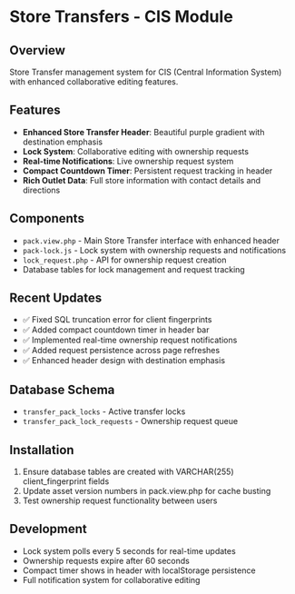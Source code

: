 # Store Transfers - CIS Module

## Overview
Store Transfer management system for CIS (Central Information System) with enhanced collaborative editing features.

## Features
- **Enhanced Store Transfer Header**: Beautiful purple gradient with destination emphasis
- **Lock System**: Collaborative editing with ownership requests 
- **Real-time Notifications**: Live ownership request system
- **Compact Countdown Timer**: Persistent request tracking in header
- **Rich Outlet Data**: Full store information with contact details and directions

## Components
- `pack.view.php` - Main Store Transfer interface with enhanced header
- `pack-lock.js` - Lock system with ownership requests and notifications
- `lock_request.php` - API for ownership request creation
- Database tables for lock management and request tracking

## Recent Updates
- ✅ Fixed SQL truncation error for client fingerprints
- ✅ Added compact countdown timer in header bar
- ✅ Implemented real-time ownership request notifications  
- ✅ Added request persistence across page refreshes
- ✅ Enhanced header design with destination emphasis

## Database Schema
- `transfer_pack_locks` - Active transfer locks
- `transfer_pack_lock_requests` - Ownership request queue

## Installation
1. Ensure database tables are created with VARCHAR(255) client_fingerprint fields
2. Update asset version numbers in pack.view.php for cache busting
3. Test ownership request functionality between users

## Development
- Lock system polls every 5 seconds for real-time updates
- Ownership requests expire after 60 seconds  
- Compact timer shows in header with localStorage persistence
- Full notification system for collaborative editing